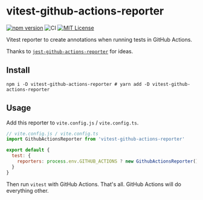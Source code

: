 # vitest-github-actions-reporter

[![npm version](https://badge.fury.io/js/vitest-github-actions-reporter.svg)](https://badge.fury.io/js/vitest-github-actions-reporter) ![CI](https://github.com/sapphi-red/vitest-github-actions-reporter/workflows/CI/badge.svg) [![MIT License](http://img.shields.io/badge/license-MIT-blue.svg?style=flat)](LICENSE)  

Vitest reporter to create annotations when running tests in GitHub Actions.

Thanks to [`jest-github-actions-reporter`](https://github.com/cschleiden/jest-github-actions-reporter) for ideas.

## Install
```shell
npm i -D vitest-github-actions-reporter # yarn add -D vitest-github-actions-reporter
```

## Usage
Add this reporter to `vite.config.js` / `vite.config.ts`.
```js
// vite.config.js / vite.config.ts
import GithubActionsReporter from 'vitest-github-actions-reporter'

export default {
  test: {
    reporters: process.env.GITHUB_ACTIONS ? new GithubActionsReporter() : 'default'
  }
}
```
Then run `vitest` with GitHub Actions.
That's all. GitHub Actions will do everything other.
